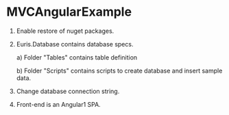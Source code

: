 # MVCAngularExample
1. Enable restore of nuget packages.

2. Euris.Database contains database specs. 

	a) Folder "Tables" contains table definition
    
	b) Folder "Scripts" contains scripts to create database and insert sample data.
	
	
3. Change database connection string.

4. Front-end is an Angular1 SPA.
